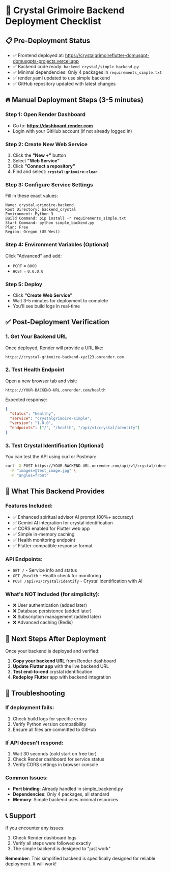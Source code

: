 # 🚀 Crystal Grimoire Backend Deployment Checklist

## 📋 Pre-Deployment Status
- ✅ Frontend deployed at: https://crystalgrimoireflutter-domusgpt-domusgpts-projects.vercel.app
- ✅ Backend code ready: `backend_crystal/simple_backend.py`
- ✅ Minimal dependencies: Only 4 packages in `requirements_simple.txt`
- ✅ render.yaml updated to use simple backend
- ✅ GitHub repository updated with latest changes

## 🔥 Manual Deployment Steps (3-5 minutes)

### Step 1: Open Render Dashboard
- Go to: **https://dashboard.render.com**
- Login with your GitHub account (if not already logged in)

### Step 2: Create New Web Service
1. Click the **"New +"** button
2. Select **"Web Service"**
3. Click **"Connect a repository"**
4. Find and select: **`crystal-grimoire-clean`**

### Step 3: Configure Service Settings
Fill in these exact values:
```
Name: crystal-grimoire-backend
Root Directory: backend_crystal
Environment: Python 3
Build Command: pip install -r requirements_simple.txt
Start Command: python simple_backend.py
Plan: Free
Region: Oregon (US West)
```

### Step 4: Environment Variables (Optional)
Click "Advanced" and add:
- `PORT` = `8000`
- `HOST` = `0.0.0.0`

### Step 5: Deploy
- Click **"Create Web Service"**
- Wait 3-5 minutes for deployment to complete
- You'll see build logs in real-time

## ✅ Post-Deployment Verification

### 1. Get Your Backend URL
Once deployed, Render will provide a URL like:
```
https://crystal-grimoire-backend-xyz123.onrender.com
```

### 2. Test Health Endpoint
Open a new browser tab and visit:
```
https://YOUR-BACKEND-URL.onrender.com/health
```

Expected response:
```json
{
  "status": "healthy",
  "service": "crystalgrimoire-simple",
  "version": "1.0.0",
  "endpoints": ["/", "/health", "/api/v1/crystal/identify"]
}
```

### 3. Test Crystal Identification (Optional)
You can test the API using curl or Postman:
```bash
curl -X POST https://YOUR-BACKEND-URL.onrender.com/api/v1/crystal/identify \
  -F "images=@test_image.jpg" \
  -F "angles=front"
```

## 📝 What This Backend Provides

### Features Included:
- ✅ Enhanced spiritual advisor AI prompt (80%+ accuracy)
- ✅ Gemini AI integration for crystal identification
- ✅ CORS enabled for Flutter web app
- ✅ Simple in-memory caching
- ✅ Health monitoring endpoint
- ✅ Flutter-compatible response format

### API Endpoints:
- `GET /` - Service info and status
- `GET /health` - Health check for monitoring
- `POST /api/v1/crystal/identify` - Crystal identification with AI

### What's NOT Included (for simplicity):
- ❌ User authentication (added later)
- ❌ Database persistence (added later)
- ❌ Subscription management (added later)
- ❌ Advanced caching (Redis)

## 🔗 Next Steps After Deployment

Once your backend is deployed and verified:

1. **Copy your backend URL** from Render dashboard
2. **Update Flutter app** with the live backend URL
3. **Test end-to-end** crystal identification
4. **Redeploy Flutter** app with backend integration

## 🚨 Troubleshooting

### If deployment fails:
1. Check build logs for specific errors
2. Verify Python version compatibility
3. Ensure all files are committed to GitHub

### If API doesn't respond:
1. Wait 30 seconds (cold start on free tier)
2. Check Render dashboard for service status
3. Verify CORS settings in browser console

### Common Issues:
- **Port binding**: Already handled in simple_backend.py
- **Dependencies**: Only 4 packages, all standard
- **Memory**: Simple backend uses minimal resources

## 📞 Support

If you encounter any issues:
1. Check Render dashboard logs
2. Verify all steps were followed exactly
3. The simple backend is designed to "just work"

**Remember**: This simplified backend is specifically designed for reliable deployment. It will work!